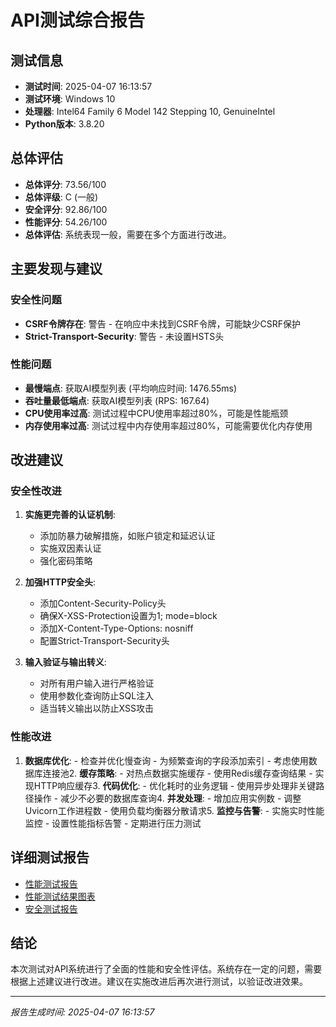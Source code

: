 # API测试综合报告

## 测试信息

- **测试时间**: 2025-04-07 16:13:57
- **测试环境**: Windows 10
- **处理器**: Intel64 Family 6 Model 142 Stepping 10, GenuineIntel
- **Python版本**: 3.8.20

## 总体评估

- **总体评分**: 73.56/100
- **总体评级**: C (一般)
- **安全评分**: 92.86/100
- **性能评分**: 54.26/100
- **总体评估**: 系统表现一般，需要在多个方面进行改进。

## 主要发现与建议

### 安全性问题

- **CSRF令牌存在**: 警告 - 在响应中未找到CSRF令牌，可能缺少CSRF保护
- **Strict-Transport-Security**: 警告 - 未设置HSTS头

### 性能问题

- **最慢端点**: 获取AI模型列表 (平均响应时间: 1476.55ms)
- **吞吐量最低端点**: 获取AI模型列表 (RPS: 167.64)
- **CPU使用率过高**: 测试过程中CPU使用率超过80%，可能是性能瓶颈
- **内存使用率过高**: 测试过程中内存使用率超过80%，可能需要优化内存使用

## 改进建议

### 安全性改进

1. **实施更完善的认证机制**:
   - 添加防暴力破解措施，如账户锁定和延迟认证
   - 实施双因素认证
   - 强化密码策略

2. **加强HTTP安全头**:
   - 添加Content-Security-Policy头
   - 确保X-XSS-Protection设置为1; mode=block
   - 添加X-Content-Type-Options: nosniff
   - 配置Strict-Transport-Security头

3. **输入验证与输出转义**:
   - 对所有用户输入进行严格验证
   - 使用参数化查询防止SQL注入
   - 适当转义输出以防止XSS攻击

### 性能改进

1. **数据库优化**:   - 检查并优化慢查询   - 为频繁查询的字段添加索引   - 考虑使用数据库连接池2. **缓存策略**:   - 对热点数据实施缓存   - 使用Redis缓存查询结果   - 实现HTTP响应缓存3. **代码优化**:   - 优化耗时的业务逻辑   - 使用异步处理非关键路径操作   - 减少不必要的数据库查询4. **并发处理**:   - 增加应用实例数   - 调整Uvicorn工作进程数   - 使用负载均衡器分散请求5. **监控与告警**:   - 实施实时性能监控   - 设置性能指标告警   - 定期进行压力测试
## 详细测试报告

- [性能测试报告](performance_report.md)
- [性能测试结果图表](performance_results.png)
- [安全测试报告](security_test_report.txt)

## 结论

本次测试对API系统进行了全面的性能和安全性评估。系统存在一定的问题，需要根据上述建议进行改进。建议在实施改进后再次进行测试，以验证改进效果。



---
*报告生成时间: 2025-04-07 16:13:57*